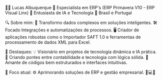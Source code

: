 👨‍💻 Lucas Albuquerque
🚀 Especialista em ERP's (ERP Primavera V10 - ERP Visual Linx) 
🧠 Entusiasta de IA e Tecnologia
📍 Brasil e Portugal

🔍 Sobre mim:
🎯 Transformo dados complexos em soluções inteligentes.
🛠️ Focado Integrações e automatizações de processos.
🖥️ Criador de aplicações robustas como o Importador SAFT 1.0 e ferramentas de processamento de dados XML para Excel.

🌟 Destaques:
💡 Visionário em projetos de tecnologia dinâmica e IA prática.
🔗 Criando pontes entre contabilidade e tecnologia com lógica sólida.
🧩 Amante de códigos bem estruturados e interfaces intuitivas.

👀 Foco atual:
⚙️ Aprimorando soluções de ERP e gestão empresarial.
🚀💻🔧
